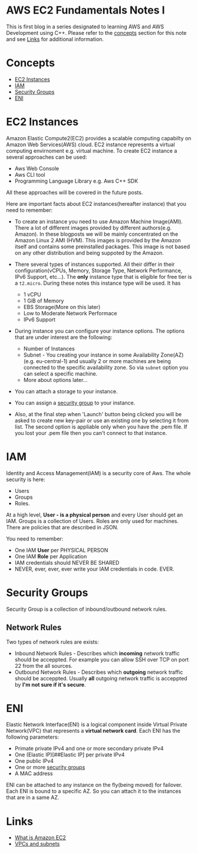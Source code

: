 # AWS EC2 Fundamentals Notes I

This is first blog in a series designated to learning AWS and AWS Development using C++.
Please refer to the [concepts](#Concepts) section for this note and see [Links](#Links)
for additional information.

# Concepts
* [EC2 Instances](#EC2-Instances)
* [IAM](#IAM)
* [Security Groups](#Security-Groups)
* [ENI](#ENI)

# EC2 Instances
Amazon Elastic Compute2(EC2) provides a scalable computing capabilty on Amazon Web Services(AWS) cloud.
EC2 instance represents a virtual computing envirnoment e.g. virtual machine.
To create EC2 instance a several approaches can be used:

* Aws Web Console
* Aws CLI tool
* Programming Language Library e.g. Aws C++ SDK

All these approaches will be covered in the future posts.

Here are important facts about EC2 instances(hereafter instance) that you need to remember:

* To create an instance you need to use Amazon Machine Image(AMI). There a lot of different images 
  provided by different authors(e.g. Amazon). In these blogposts we will be mainly concentrated on
  the Amazon Linux 2 AMI (HVM). This images is provided by the Amazon itself and contains some
  preinstalled packages. This image is not based on any other distribution and being suppoted
  by the Amazon.

* There several types of instances supported. All their differ in their configuration(vCPUs, Memory, Storage Type, Network Performance, IPv6 Support, etc...). The **only** instance type that is eligible for free tier is a `t2.micro`. During these notes this instance type will be used. It has
	* 1 vCPU
	* 1 GiB of Memory
	* EBS Storage(More on this later)
	* Low to Moderate Network Performace
	* IPv6 Support

* During instance you can configure your instance options. The options that are under interest are the following:
	* Number of Instances
	* Subnet - You creating your instance in some Availability Zone(AZ)(e.g. eu-central-1) and usually 2 or more machines are being connected to the specific availability zone. So via `subnet` option you can select a specific machine.
	* More about options later...

* You can attach a storage to your instance.

* You can assign a [security group](##Security-Groups) to your instance.

* Also, at the final step when 'Launch' button being clicked you will be asked to create new key-pair or use an existing one by selecting it from list. The second option is appliable only when you have the .pem file. If you lost your .pem file then you can't connect to that instance.

# IAM
Identity and Access Management(IAM) is a security core of Aws. The whole security is here:
- Users
- Groups
- Roles.

At a high level, **User - is a physical person** and every User should get an IAM. Groups is a collection of Users. Roles are only used for machines.
There are policies that are described in JSON.

You need to remember:
- One IAM **User** per PHYSICAL PERSON
- One IAM **Role** per Application
- IAM credentials should NEVER BE SHARED
- NEVER, ever, ever, ever write your IAM credentials in code. EVER.

# Security Groups
Security Group is a collection of inbound/outbound network rules.

## Network Rules
Two types of network rules are exists:
- Inbound Network Rules - Describes which **incoming** network traffic should be acceppted. For example you can allow SSH over TCP on port 22 from the all sources.
- Outbound Network Rules - Describes which **outgoing** network traffic should be acceppted. Usually **all** outgoing network traffic is acceppted by **I'm not sure if it's secure**.

# ENI
Elastic Network Interface(ENI) is a logical component inside Virtual Private Network(VPC) that represents a **virtual network card**.
Each ENI has the following parameters:
- Primate private IPv4 and one or more secondary private IPv4
- One (Elastic IP)[##Elastic IP] per private IPv4
- One public IPv4
- One or more [security groups](##Security-Groups)
- A MAC address

ENI can be attached to any instance on the fly(being moved) for failover. Each ENI is bound to a specific AZ. So you can attach it to the instances that are in a same AZ.

# Links
- [What is Amazon EC2](https://docs.aws.amazon.com/AWSEC2/latest/UserGuide/concepts.html)
- [VPCs and subnets](https://docs.aws.amazon.com/vpc/latest/userguide/VPC_Subnets.html)
